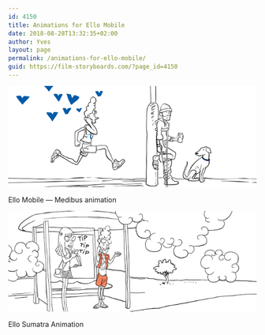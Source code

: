```yaml
---
id: 4150
title: Animations for Ello Mobile
date: 2018-08-28T13:32:35+02:00
author: Yves
layout: page
permalink: /animations-for-ello-mobile/
guid: https://film-storyboards.com/?page_id=4150
---
```


![Ello Mobile — Medibus animation](/images/uploads/2012/03/Ello-Mobile_Medi-Bus_Animation.gif)
<figcaption>Ello Mobile — Medibus animation</figcaption>


![Ello Mobile — Sumatra Animation](/images/uploads/2012/03/Ello_Sumatra_Joel-Ella_NL.gif)
<figcaption>Ello Sumatra Animation</figcaption>
